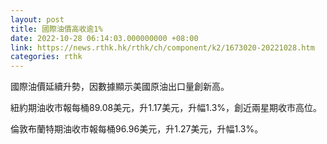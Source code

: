 ```yaml
---
layout: post
title: 國際油價高收逾1%
date: 2022-10-28 06:14:03.000000000 +08:00
link: https://news.rthk.hk/rthk/ch/component/k2/1673020-20221028.htm
categories: rthk
---
```


國際油價延續升勢，因數據顯示美國原油出口量創新高。

紐約期油收市報每桶89.08美元，升1.17美元，升幅1.3%，創近兩星期收市高位。

倫敦布蘭特期油收市報每桶96.96美元，升1.27美元，升幅1.3%。
